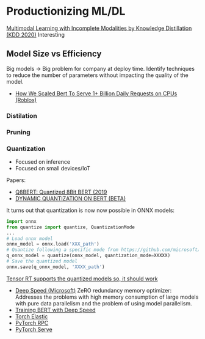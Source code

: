 # Productionizing ML/DL

[Multimodal Learning with Incomplete Modalities by Knowledge Distillation (KDD 2020)](http://pages.cs.wisc.edu/~wentaowu/papers/kdd20-ci-for-ml.pdf)
Interesting

## Model Size vs Efficiency
Big models -> Big problem for company at deploy time. Identify techniques to reduce the number of parameters
without impacting the quality of the model.

* [How We Scaled Bert To Serve 1+ Billion Daily Requests on CPUs (Roblox)](https://blog.roblox.com/2020/05/scaled-bert-serve-1-billion-daily-requests-cpus/)

### Distilation

### Pruning

### Quantization

* Focused on inference
* Focused on small devices/IoT

Papers:

* [Q8BERT: Quantized 8Bit BERT (2019](https://arxiv.org/abs/1910.06188)
* [DYNAMIC QUANTIZATION ON BERT (BETA)](https://pytorch.org/tutorials/intermediate/dynamic_quantization_bert_tutorial.html)

It turns out that quantization is now now possible in ONNX models:

```python
import onnx
from quantize import quantize, QuantizationMode
...
# Load onnx model
onnx_model = onnx.load('XXX_path')
# Quantize following a specific mode from https://github.com/microsoft/onnxruntime/tree/e26e11b9f7f7b1d153d9ce2ac160cffb241e4ded/onnxruntime/python/tools/quantization#examples-of-various-quantization-modes
q_onnx_model = quantize(onnx_model, quantization_mode=XXXXX)
# Save the quantized model
onnx.save(q_onnx_model, 'XXXX_path')
```

[Tensor RT supports the quantized models so, it should work](https://docs.nvidia.com/deeplearning/tensorrt/developer-guide/index.html#work-with-qat-networks)

* [Deep Speed (Microsoft)](https://github.com/microsoft/DeepSpeed) ZeRO redundancy memory optimizer: Addresses the problems with high memory consumption of 
large models with pure data parallelism and the problem of using model parallelism.
* [Training BERT with Deep Speed](https://www.youtube.com/watch?v=n4bESjZ-VaY&feature=youtu.be)
* [Torch Elastic](https://pytorch.org/elastic)
* [PyTorch RPC](https://pytorch.org/docs/stable/rpc.html)
* [PyTorch Serve](https://pytorch.org/serve)
